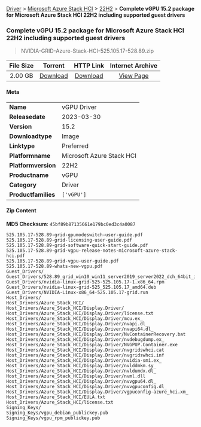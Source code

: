 
[Driver](/README.md)  >  [Microsoft Azure Stack HCI](/index/Driver/Microsoft_Azure_Stack_HCI.md)  >  [22H2](/index/Driver/Microsoft_Azure_Stack_HCI/22H2.md)  >  **Complete vGPU 15.2 package for Microsoft Azure Stack HCI 22H2 including supported guest drivers**


###    Complete vGPU 15.2 package for Microsoft Azure Stack HCI 22H2 including supported guest drivers

> NVIDIA-GRID-Azure-Stack-HCI-525.105.17-528.89.zip   


| **File Size** | **Torrent**  | **HTTP Link** | **Internet Archive** |
|:-------------:|:------------:|:-------------:|:--------------------:|
| 2.00 GB |  [Download](https://archive.org/download/nvgpu_NVIDIA-GRID-Azure-Stack-HCI-525.105.17-528.89.zip/nvgpu_NVIDIA-GRID-Azure-Stack-HCI-525.105.17-528.89.zip_archive.torrent)       | [Download](https://archive.org/compress/nvgpu_NVIDIA-GRID-Azure-Stack-HCI-525.105.17-528.89.zip) | [View Page](https://archive.org/details/nvgpu_NVIDIA-GRID-Azure-Stack-HCI-525.105.17-528.89.zip)       |

#### Meta

<table>
<tr><td><strong>Name</strong></td><td>vGPU Driver</td></tr>
<tr><td><strong>Releasedate</strong></td><td>2023-03-30</td></tr>
<tr><td><strong>Version</strong></td><td>15.2</td></tr>
<tr><td><strong>Downloadtype</strong></td><td>Image</td></tr>
<tr><td><strong>Linktype</strong></td><td>Preferred</td></tr>
<tr><td><strong>Platformname</strong></td><td>Microsoft Azure Stack HCI</td></tr>
<tr><td><strong>Platformversion</strong></td><td>22H2</td></tr>
<tr><td><strong>Productname</strong></td><td>vGPU</td></tr>
<tr><td><strong>Category</strong></td><td>Driver</td></tr>
<tr><td><strong>Productfamilies</strong></td><td><code>['vGPU']</code></td></tr>
</table>

#### Zip Content

**MD5 Checksum**: `45bf89b87135661e179bc0ed3c4a0087`

```text
525.105.17-528.89-grid-gpumodeswitch-user-guide.pdf
525.105.17-528.89-grid-licensing-user-guide.pdf
525.105.17-528.89-grid-software-quick-start-guide.pdf
525.105.17-528.89-grid-vgpu-release-notes-microsoft-azure-stack-hci.pdf
525.105.17-528.89-grid-vgpu-user-guide.pdf
525.105.17-528.89-whats-new-vgpu.pdf
Guest_Drivers/
Guest_Drivers/528.89_grid_win10_win11_server2019_server2022_dch_64bit_international.exe
Guest_Drivers/nvidia-linux-grid-525-525.105.17-1.x86_64.rpm
Guest_Drivers/nvidia-linux-grid-525_525.105.17_amd64.deb
Guest_Drivers/NVIDIA-Linux-x86_64-525.105.17-grid.run
Host_Drivers/
Host_Drivers/Azure_Stack_HCI/
Host_Drivers/Azure_Stack_HCI/Display.Driver/
Host_Drivers/Azure_Stack_HCI/Display.Driver/license.txt
Host_Drivers/Azure_Stack_HCI/Display.Driver/mcu.ex_
Host_Drivers/Azure_Stack_HCI/Display.Driver/nvapi.dl_
Host_Drivers/Azure_Stack_HCI/Display.Driver/nvapi64.dl_
Host_Drivers/Azure_Stack_HCI/Display.Driver/NvContainerRecovery.bat
Host_Drivers/Azure_Stack_HCI/Display.Driver/nvdebugdump.ex_
Host_Drivers/Azure_Stack_HCI/Display.Driver/NVGPUP.Container.exe
Host_Drivers/Azure_Stack_HCI/Display.Driver/nvgridswhci.cat
Host_Drivers/Azure_Stack_HCI/Display.Driver/nvgridswhci.inf
Host_Drivers/Azure_Stack_HCI/Display.Driver/nvidia-smi.ex_
Host_Drivers/Azure_Stack_HCI/Display.Driver/nvlddmkm.sy_
Host_Drivers/Azure_Stack_HCI/Display.Driver/nvldumdx.dl_
Host_Drivers/Azure_Stack_HCI/Display.Driver/nvml.dll
Host_Drivers/Azure_Stack_HCI/Display.Driver/nvvgpu64.dl_
Host_Drivers/Azure_Stack_HCI/Display.Driver/nvvgpuconfig.dl_
Host_Drivers/Azure_Stack_HCI/Display.Driver/vgpuconfig-azure_hci.xm_
Host_Drivers/Azure_Stack_HCI/EULA.txt
Host_Drivers/Azure_Stack_HCI/license.txt
Signing_Keys/
Signing_Keys/vgpu_debian_publickey.pub
Signing_Keys/vgpu_rpm_publickey.pub
```